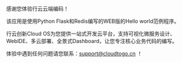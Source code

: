 感谢您体验行云云端编码！

该应用是使用Python Flask和Redis编写的WEB版的Hello world范例程序。

行云创新Cloud OS为您提供一站式开发云平台，支持可视化微服务设计、WebIDE、多云部署、全景式Dashboard，让您专注核心业务代码的编写。

体验中遇到任何问题请您联系：support@cloudtogo.cn ！

